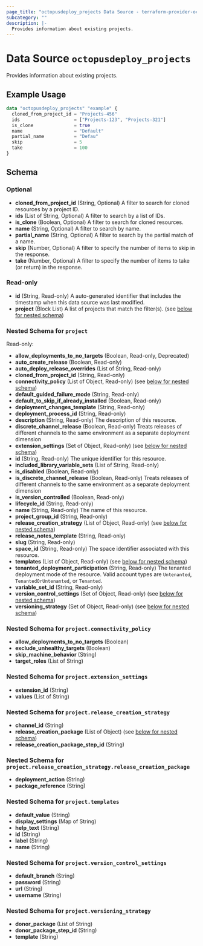 ```yaml
---
page_title: "octopusdeploy_projects Data Source - terraform-provider-octopusdeploy"
subcategory: ""
description: |-
  Provides information about existing projects.
---
```


# Data Source `octopusdeploy_projects`

Provides information about existing projects.

## Example Usage

```terraform
data "octopusdeploy_projects" "example" {
  cloned_from_project_id = "Projects-456"
  ids                    = ["Projects-123", "Projects-321"]
  is_clone               = true
  name                   = "Default"
  partial_name           = "Defau"
  skip                   = 5
  take                   = 100
}
```

## Schema

### Optional

- **cloned_from_project_id** (String, Optional) A filter to search for cloned resources by a project ID.
- **ids** (List of String, Optional) A filter to search by a list of IDs.
- **is_clone** (Boolean, Optional) A filter to search for cloned resources.
- **name** (String, Optional) A filter to search by name.
- **partial_name** (String, Optional) A filter to search by the partial match of a name.
- **skip** (Number, Optional) A filter to specify the number of items to skip in the response.
- **take** (Number, Optional) A filter to specify the number of items to take (or return) in the response.

### Read-only

- **id** (String, Read-only) A auto-generated identifier that includes the timestamp when this data source was last modified.
- **project** (Block List) A list of projects that match the filter(s). (see [below for nested schema](#nestedblock--project))

<a id="nestedblock--project"></a>
### Nested Schema for `project`

Read-only:

- **allow_deployments_to_no_targets** (Boolean, Read-only, Deprecated)
- **auto_create_release** (Boolean, Read-only)
- **auto_deploy_release_overrides** (List of String, Read-only)
- **cloned_from_project_id** (String, Read-only)
- **connectivity_policy** (List of Object, Read-only) (see [below for nested schema](#nestedatt--project--connectivity_policy))
- **default_guided_failure_mode** (String, Read-only)
- **default_to_skip_if_already_installed** (Boolean, Read-only)
- **deployment_changes_template** (String, Read-only)
- **deployment_process_id** (String, Read-only)
- **description** (String, Read-only) The description of this resource.
- **discrete_channel_release** (Boolean, Read-only) Treats releases of different channels to the same environment as a separate deployment dimension
- **extension_settings** (Set of Object, Read-only) (see [below for nested schema](#nestedatt--project--extension_settings))
- **id** (String, Read-only) The unique identifier for this resource.
- **included_library_variable_sets** (List of String, Read-only)
- **is_disabled** (Boolean, Read-only)
- **is_discrete_channel_release** (Boolean, Read-only) Treats releases of different channels to the same environment as a separate deployment dimension
- **is_version_controlled** (Boolean, Read-only)
- **lifecycle_id** (String, Read-only)
- **name** (String, Read-only) The name of this resource.
- **project_group_id** (String, Read-only)
- **release_creation_strategy** (List of Object, Read-only) (see [below for nested schema](#nestedatt--project--release_creation_strategy))
- **release_notes_template** (String, Read-only)
- **slug** (String, Read-only)
- **space_id** (String, Read-only) The space identifier associated with this resource.
- **templates** (List of Object, Read-only) (see [below for nested schema](#nestedatt--project--templates))
- **tenanted_deployment_participation** (String, Read-only) The tenanted deployment mode of the resource. Valid account types are `Untenanted`, `TenantedOrUntenanted`, or `Tenanted`.
- **variable_set_id** (String, Read-only)
- **version_control_settings** (Set of Object, Read-only) (see [below for nested schema](#nestedatt--project--version_control_settings))
- **versioning_strategy** (Set of Object, Read-only) (see [below for nested schema](#nestedatt--project--versioning_strategy))

<a id="nestedatt--project--connectivity_policy"></a>
### Nested Schema for `project.connectivity_policy`

- **allow_deployments_to_no_targets** (Boolean)
- **exclude_unhealthy_targets** (Boolean)
- **skip_machine_behavior** (String)
- **target_roles** (List of String)


<a id="nestedatt--project--extension_settings"></a>
### Nested Schema for `project.extension_settings`

- **extension_id** (String)
- **values** (List of String)


<a id="nestedatt--project--release_creation_strategy"></a>
### Nested Schema for `project.release_creation_strategy`

- **channel_id** (String)
- **release_creation_package** (List of Object) (see [below for nested schema](#nestedobjatt--project--release_creation_strategy--release_creation_package))
- **release_creation_package_step_id** (String)

<a id="nestedobjatt--project--release_creation_strategy--release_creation_package"></a>
### Nested Schema for `project.release_creation_strategy.release_creation_package`

- **deployment_action** (String)
- **package_reference** (String)



<a id="nestedatt--project--templates"></a>
### Nested Schema for `project.templates`

- **default_value** (String)
- **display_settings** (Map of String)
- **help_text** (String)
- **id** (String)
- **label** (String)
- **name** (String)


<a id="nestedatt--project--version_control_settings"></a>
### Nested Schema for `project.version_control_settings`

- **default_branch** (String)
- **password** (String)
- **url** (String)
- **username** (String)


<a id="nestedatt--project--versioning_strategy"></a>
### Nested Schema for `project.versioning_strategy`

- **donor_package** (List of String)
- **donor_package_step_id** (String)
- **template** (String)


